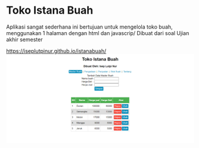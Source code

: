 # Toko Istana Buah
Aplikasi sangat sederhana ini bertujuan untuk mengelola toko buah, menggunakan 1 halaman dengan html dan javascrip/ Dibuat dari soal Ujian akhir semester

https://iseplutpinur.github.io/istanabuah/
<img src="docs/Master_buah.png" style="zoom: 67%;" />
